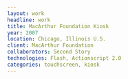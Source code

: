```yaml
---
layout: work
headline: work
title: MacArthur Foundation Kiosk
year: 2007
location: Chicago, Illinois U.S.
client: MacArthur Foundation
collaborators: Second Story
technologies: Flash, Actionscript 2.0
categories: touchscreen, kiosk
---
```

